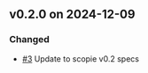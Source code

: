 ## v0.2.0 on 2024-12-09
### Changed
* [#3](https://github.com/miniscruff/scopie-js/issues/3) Update to scopie v0.2 specs
